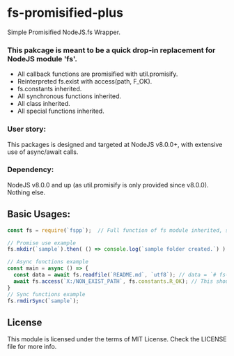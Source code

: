 # fs-promisified-plus
Simple Promisified NodeJS.fs Wrapper.

### This pakcage is meant to be a quick drop-in replacement for NodeJS module 'fs'.
- All callback functions are promisified with util.promisify.
- Reinterpreted fs.exist with access(path, F_OK).
- fs.constants inherited.
- All synchronous functions inherited. 
- All class inherited.
- All special functions inherited.

### User story:

This packages is designed and targeted at NodeJS v8.0.0+, with extensive use of async/await calls.

### Dependency:

NodeJS v8.0.0 and up (as util.promisify is only provided since v8.0.0). Nothing else.

## Basic Usages:
```javascript
const fs = require(`fspp`);  // Full function of fs module inherited, so no need to include both fs and fspp.(you stil can if you want to). 

// Promise use example
fs.mkdir(`sample`).then( () => console.log(`sample folder created.`) ).catch(err => console.error(err));

// Async functions example
const main = async () => {
  const data = await fs.readfile(`README.md`, `utf8`); // data = `# fs-promisified-plus...`
  await fs.access(`X:/NON_EXIST_PATH`, fs.constants.R_OK); // This should fail and reject the main promise.
}
// Sync functions example
fs.rmdirSync(`sample`);
```

## License
This module is licensed under the terms of MIT License. Check the LICENSE file for more info.
